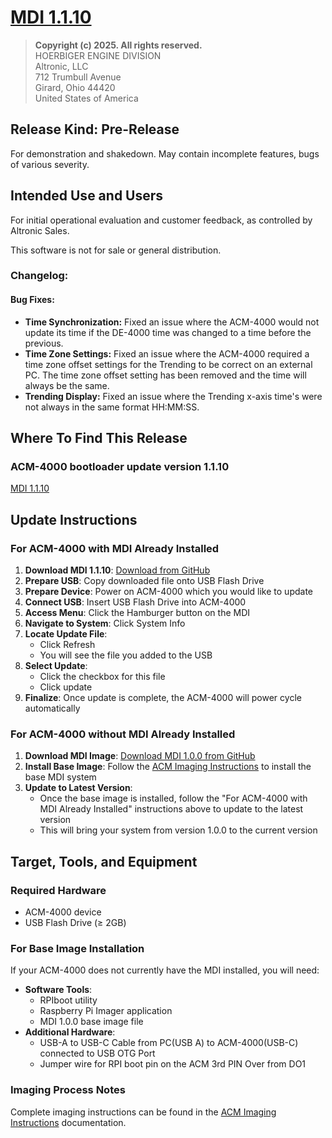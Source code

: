 # [MDI 1.1.10](https://github.com/Altronic-LLC/Altronic-Public-Files/blob/main/ACM4000_Releases/PR/1.1.9/mdi-1.1.10.atf)

> **Copyright (c) 2025. All rights reserved.**  
> HOERBIGER ENGINE DIVISION  
> Altronic, LLC  
> 712 Trumbull Avenue  
> Girard, Ohio 44420  
> United States of America

## Release Kind: Pre-Release

For demonstration and shakedown. May contain incomplete features, 
bugs of various severity.

## Intended Use and Users

For initial operational evaluation and customer feedback, as controlled
by Altronic Sales.

This software is not for sale or general distribution.

### Changelog:

#### Bug Fixes:
- **Time Synchronization:** Fixed an issue where the ACM-4000 would not update its time if the DE-4000 time was changed to a time before the previous.
- **Time Zone Settings:** Fixed an issue where the ACM-4000 required a time zone offset settings for the Trending to be correct on an external PC. The time zone offset setting has been removed and the time will always be the same.
- **Trending Display:** Fixed an issue where the Trending x-axis time's were not always in the same format HH:MM:SS.

## Where To Find This Release

### ACM-4000 bootloader update version 1.1.10

[MDI 1.1.10](https://github.com/Altronic-LLC/Altronic-Public-Files/blob/main/ACM4000_Releases/PR/1.1.9/mdi-1.1.10.atf)

## Update Instructions

### For ACM-4000 with MDI Already Installed

1. **Download MDI 1.1.10**: [Download from GitHub](https://github.com/Altronic-LLC/Altronic-Public-Files/raw/refs/heads/main/ACM4000_Releases/PR/1.1.10/mdi-1.1.10.atf?download=)
2. **Prepare USB**: Copy downloaded file onto USB Flash Drive
3. **Prepare Device**: Power on ACM-4000 which you would like to update
4. **Connect USB**: Insert USB Flash Drive into ACM-4000
5. **Access Menu**: Click the Hamburger button on the MDI
6. **Navigate to System**: Click System Info
7. **Locate Update File**:
   - Click Refresh 
   - You will see the file you added to the USB
8. **Select Update**:
   - Click the checkbox for this file
   - Click update
9. **Finalize**: Once update is complete, the ACM-4000 will power cycle automatically

### For ACM-4000 without MDI Already Installed

1. **Download MDI Image**: [Download MDI 1.0.0 from GitHub](https://github.com/Altronic-LLC/Altronic-Public-Files/blob/main/ACM4000_Releases/MDI_1.0.0-Image/MDI_1.0.0.zip?download=)
2. **Install Base Image**: Follow the [ACM Imaging Instructions](https://www.altronic-llc.com/wiki-doc/acm-4000/acm-4000-imaging-guide/) to install the base MDI system
3. **Update to Latest Version**: 
   - Once the base image is installed, follow the "For ACM-4000 with MDI Already Installed" instructions above to update to the latest version
   - This will bring your system from version 1.0.0 to the current version

## Target, Tools, and Equipment

### Required Hardware
- ACM-4000 device
- USB Flash Drive (≥ 2GB)

### For Base Image Installation
If your ACM-4000 does not currently have the MDI installed, you will need:

- **Software Tools**:
  - RPIboot utility
  - Raspberry Pi Imager application
  - MDI 1.0.0 base image file
- **Additional Hardware**:
  - USB-A to USB-C Cable from PC(USB A) to ACM-4000(USB-C) connected to USB OTG Port 
  - Jumper wire for RPI boot pin on the ACM 3rd PIN Over from DO1

### Imaging Process Notes
Complete imaging instructions can be found in the [ACM Imaging Instructions](https://www.altronic-llc.com/wiki-doc/acm-4000/acm-4000-imaging-guide/) documentation.
